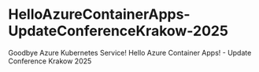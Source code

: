 # HelloAzureContainerApps-UpdateConferenceKrakow-2025
Goodbye Azure Kubernetes Service! Hello Azure Container Apps! - Update Conference Krakow 2025
